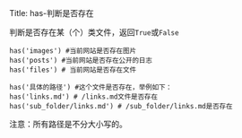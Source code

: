 Title: has-判断是否存在

判断是否存在某（个）类文件，返回`True`或`False`
```
has('images') #当前网站是否存在图片
has('posts') #当前网站是否存在公开的日志
has('files') # 当前网站是否存在文件

has('具体的路径') #这个文件是否存在，举例如下：
has('links.md') # /links.md文件是否存在
has('sub_folder/links.md') # /sub_folder/links.md是否存在
```
	
注意：所有路径是不分大小写的。